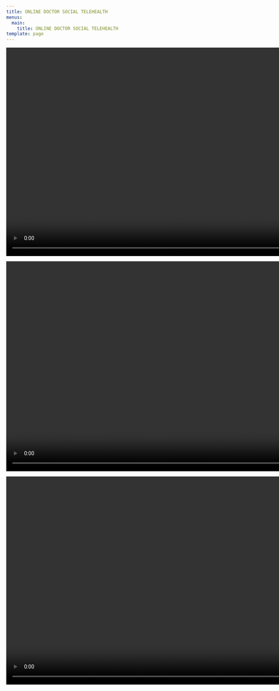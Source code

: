 ```yaml
---
title: ONLINE DOCTOR SOCIAL TELEHEALTH
menus:
  main:
    title: ONLINE DOCTOR SOCIAL TELEHEALTH
template: page
---
```

<!--StartFragment-->

<a href="https://gyazo.com/3444a36a5036336d69b0c6baf076e2ec"><video alt="Video from Gyazo" width="1118" autoplay muted loop playsinline controls><source src="https://i.gyazo.com/3444a36a5036336d69b0c6baf076e2ec.mp4" type="video/mp4" /></video></a>

<!--EndFragment--><!--StartFragment-->

<!--StartFragment-->

<a href="https://gyazo.com/1daa217c2a37329aa7f423b75ae5a9d5"><video alt="Video from Gyazo" width="1126" autoplay muted loop playsinline controls><source src="https://i.gyazo.com/1daa217c2a37329aa7f423b75ae5a9d5.mp4" type="video/mp4" /></video></a>

<!--EndFragment--><!--StartFragment-->

<a href="https://gyazo.com/8bea47e3092e786e07e1117bfc03bbfc"><video alt="Video from Gyazo" width="1116" autoplay muted loop playsinline controls><source src="https://i.gyazo.com/8bea47e3092e786e07e1117bfc03bbfc.mp4" type="video/mp4" /></video></a>

<!--EndFragment-->